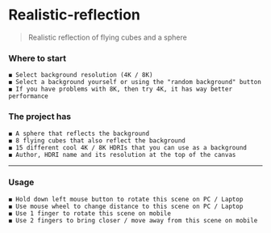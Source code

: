 # Realistic-reflection

> Realistic reflection of flying cubes and a sphere

### Where to start
    ◼️ Select background resolution (4K / 8K)
    ◼️ Select a background yourself or using the "random background" button
    ◼️ If you have problems with 8K, then try 4K, it has way better performance

### The project has
    ◼️ A sphere that reflects the background
    ◼️ 8 flying cubes that also reflect the background
    ◼️ 15 different cool 4K / 8K HDRIs that you can use as a background
    ◼️ Author, HDRI name and its resolution at the top of the canvas
    
***

### Usage
    ◼️ Hold down left mouse button to rotate this scene on PC / Laptop
    ◼️ Use mouse wheel to change distance to this scene on PC / Laptop
    ◼️ Use 1 finger to rotate this scene on mobile
    ◼️ Use 2 fingers to bring closer / move away from this scene on mobile
